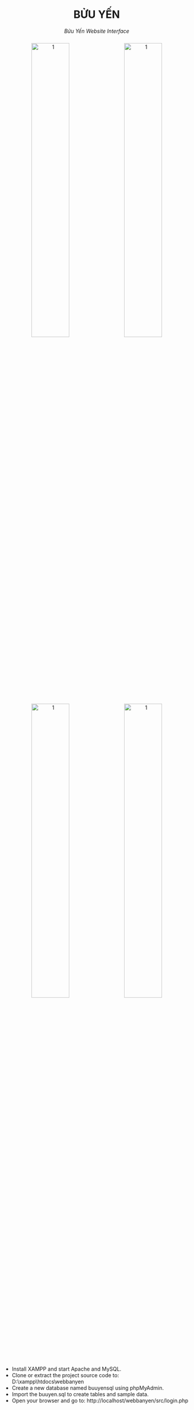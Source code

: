 
<div align="center" size="30">

# BỬU YẾN
  _Bửu Yến Website Interface_
</div>
  
<p align="center">
  <img src="![Image](https://github.com/user-attachments/assets/7e9127e8-750a-4986-ba4f-7c1b4d26e81c)" alt="1" width="45%" style="margin:10px;">
  <img src="" alt="1" width="45%" style="margin:10px;">
  <img src="" alt="1" width="45%" style="margin:10px;">
  <img src="" alt="1" width="45%" style="margin:10px;">
</p>


- Install XAMPP and start Apache and MySQL.
- Clone or extract the project source code to: D:\xampp\htdocs\webbanyen
- Create a new database named buuyensql using phpMyAdmin.
- Import the buuyen.sql to create tables and sample data.
- Open your browser and go to: http://localhost/webbanyen/src/login.php
